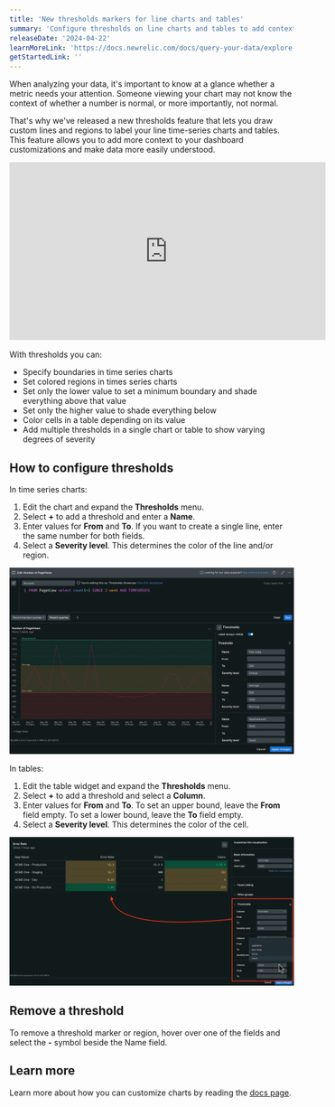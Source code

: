 ```yaml
---
title: 'New thresholds markers for line charts and tables'
summary: 'Configure thresholds on line charts and tables to add context and make your data easier to interpret.'
releaseDate: '2024-04-22'
learnMoreLink: 'https://docs.newrelic.com/docs/query-your-data/explore-query-data/use-charts/use-your-charts/#thresholds' 
getStartedLink: ''
---
```


When analyzing your data, it's important to know at a glance whether a metric needs your attention. Someone viewing your chart may not know the context of whether a number is normal, or more importantly, not normal. 

That's why we've released a new thresholds feature that lets you draw custom lines and regions to label your line time-series charts and tables. This feature allows you to add more context to your dashboard customizations and make data more easily understood.

<iframe width="560" height="315" src="https://fast.wistia.net/embed/iframe/ikpu24sqjr" frameborder="0" allow="accelerometer; autoplay; clipboard-write; encrypted-media; gyroscope; picture-in-picture" allowfullscreen></iframe>

With thresholds you can:
- Specify boundaries in time series charts
- Set colored regions in times series charts
- Set only the lower value to set a minimum boundary and shade everything above that value
- Set only the higher value to shade everything below
- Color cells in a table depending on its value
- Add multiple thresholds in a single chart or table to show varying degrees of severity

## How to configure thresholds
In time series charts:

1. Edit the chart and expand the **Thresholds** menu.
2. Select **+** to add a threshold and enter a **Name**.
3. Enter values for **From** and **To**. If you want to create a single line, enter the same number for both fields.
4. Select a **Severity level**. This determines the color of the line and/or region.

![Setting thresholds in a line chart](./images/thresholds-timeseries.webp "Setting thresholds in a line chart")

In tables:
1. Edit the table widget and expand the **Thresholds** menu.
2. Select **+** to add a threshold and select a **Column**.
3. Enter values for **From** and **To**. To set an upper bound, leave the **From** field empty. To set a lower bound, leave the **To** field empty.
4. Select a **Severity level**. This determines the color of the cell.

![Setting thresholds in a table widget](./images/thresholds-table.webp "Setting thresholds in a table widget")

## Remove a threshold
To remove a threshold marker or region, hover over one of the fields and select the **-** symbol beside the Name field.

## Learn more
Learn more about how you can customize charts by reading the [docs page](https://docs.newrelic.com/docs/query-your-data/explore-query-data/use-charts/use-your-charts/#thresholds).
